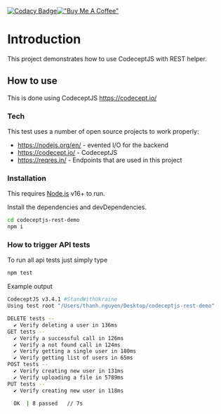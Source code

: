 [![Codacy Badge](https://api.codacy.com/project/badge/Grade/bb3182c5d5014093be06ffbd4bf7eb6f)](https://www.codacy.com/manual/PeterNgTr/codeceptjs-rest-demo?utm_source=github.com&amp;utm_medium=referral&amp;utm_content=PeterNgTr/codeceptjs-rest-demo&amp;utm_campaign=Badge_Grade)[!["Buy Me A Coffee"](https://www.buymeacoffee.com/assets/img/custom_images/orange_img.png)](https://www.buymeacoffee.com/peternguyew)

# Introduction

This project demonstrates how to use CodeceptJS with REST helper.

## How to use

This is done using CodeceptJS <https://codecept.io/>

### Tech

This test uses a number of open source projects to work properly:

* <https://nodejs.org/en/> - evented I/O for the backend
* <https://codecept.io/> - CodeceptJS
* <https://reqres.in/> - Endpoints that are used in this project

### Installation

This requires [Node.js](https://nodejs.org/) v16+ to run.

Install the dependencies and devDependencies.

```sh
cd codeceptjs-rest-demo
npm i
```

### How to trigger API tests

To run all api tests just simply type

```sh
npm test
```

Example output

```sh
CodeceptJS v3.4.1 #StandWithUkraine
Using test root "/Users/thanh.nguyen/Desktop/codeceptjs-rest-demo"

DELETE tests --
  ✔ Verify deleting a user in 136ms
GET tests --
  ✔ Verify a successful call in 126ms
  ✔ Verify a not found call in 124ms
  ✔ Verify getting a single user in 180ms
  ✔ Verify getting list of users in 65ms
POST tests --
  ✔ Verify creating new user in 131ms
  ✔ Verify uploading a file in 5789ms
PUT tests --
  ✔ Verify creating new user in 118ms

  OK  | 8 passed   // 7s
```
